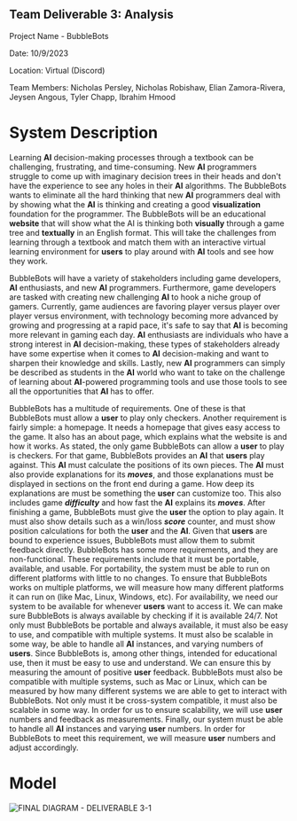 ## Team Deliverable 3: Analysis
Project Name - BubbleBots

Date: 10/9/2023

Location: Virtual (Discord)

Team Members: Nicholas Persley, Nicholas Robishaw, Elian Zamora-Rivera, Jeysen Angous, Tyler Chapp, Ibrahim Hmood


# System Description


Learning **AI** decision-making processes through a textbook can be challenging, frustrating, and time-consuming. New **AI** programmers struggle to come up with imaginary decision trees in their heads and don't have the experience to see any holes in their **AI** algorithms. The BubbleBots wants to eliminate all the hard thinking that new **AI** programmers deal with by showing what the **AI** is thinking and creating a good **visualization** foundation for the programmer. The BubbleBots will be an educational **website** that will show what the AI is thinking both **visually** through a game tree and **textually** in an English format. This will take the challenges from learning through a textbook and match them with an interactive virtual learning environment for **users** to play around with **AI** tools and see how they work.

BubbleBots will have a variety of stakeholders including game developers, **AI** enthusiasts, and new **AI** programmers. Furthermore, game developers are tasked with creating new challenging **AI** to hook a niche group of gamers. Currently, game audiences are favoring player versus player over player versus environment, with technology becoming more advanced by growing and progressing at a rapid pace, it's safe to say that **AI** is becoming more relevant in gaming each day. **AI** enthusiasts are individuals who have a strong interest in **AI** decision-making, these types of stakeholders already have some expertise when it comes to **AI** decision-making and want to sharpen their knowledge and skills. Lastly, new **AI** programmers can simply be described as students in the **AI** world who want to take on the challenge of learning about **AI**-powered programming tools and use those tools to see all the opportunities that **AI** has to offer. 

BubbleBots has a multitude of requirements. One of these is that BubbleBots must allow a **user** to play only checkers. Another requirement is fairly simple: a homepage. It needs a homepage that gives easy access to the game. It also has an about page, which explains what the website is and how it works. As stated, the only game BubbleBots can allow a **user** to play is checkers. For that game, BubbleBots provides an **AI** that **users** play against. This **AI** must calculate the positions of its own pieces. The **AI** must also provide explanations for its ***moves***, and those explanations must be displayed in sections on the front end during a game. How deep its explanations are must be something the **user** can customize too. This also includes game ***difficulty*** and how fast the **AI** explains its ***moves***. After finishing a game, BubbleBots must give the **user** the option to play again. It must also show details such as a win/loss ***score*** counter, and must show position calculations for both the **user** and the **AI**. Given that **users** are bound to experience issues, BubbleBots must allow them to submit feedback directly.  BubbleBots has some more requirements, and they are non-functional. These requirements include that it must be portable, available, and usable. For portability, the system must be able to run on different platforms with little to no changes. To ensure that BubbleBots works on multiple platforms, we will measure how many different platforms it can run on (like Mac, Linux, Windows, etc). For availability, we need our system to be available for whenever **users** want to access it. We can make sure BubbleBots is always available by checking if it is available 24/7. Not only must BubbleBots be portable and always available, it must also be easy to use, and compatible with multiple systems. It must also be scalable in some way, be able to handle all **AI** instances, and varying numbers of **users**. Since BubbleBots is, among other things, intended for educational use, then it must be easy to use and understand. We can ensure this by measuring the amount of positive **user** feedback. BubbleBots must also be compatible with multiple systems, such as Mac or Linux, which can be measured by how many different systems we are able to get to interact with BubbleBots. Not only must it be cross-system compatible, it must also be scalable in some way. In order for us to ensure scalability, we will use **user** numbers and feedback as measurements. Finally, our system must be able to handle all **AI** instances and varying **user** numbers. In order for BubbleBots to meet this requirement, we will measure **user** numbers and adjust accordingly.

# Model
![FINAL DIAGRAM - DELIVERABLE 3-1](https://github.com/N1ckP3rsl3y/TheBubbleBots/assets/72055903/2229a3f5-4cdb-4e7c-a685-1f289ddd9253)




